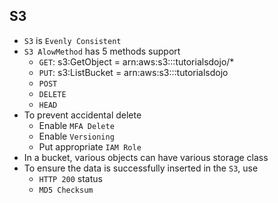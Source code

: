## S3

- `S3` is `Evenly Consistent`
- `S3 AlowMethod` has 5 methods support
  - `GET`: s3:GetObject = arn:aws:s3:::tutorialsdojo/*
  - `PUT`: s3:ListBucket = arn:aws:s3:::tutorialsdojo
  - `POST`
  - `DELETE`
  - `HEAD`
- To prevent accidental delete
  - Enable `MFA Delete`
  - Enable `Versioning`
  - Put appropriate `IAM Role`
- In a bucket, various objects can have various storage class
- To ensure the data is successfully inserted in the `S3`, use
  - `HTTP 200` status
  - `MD5 Checksum`
